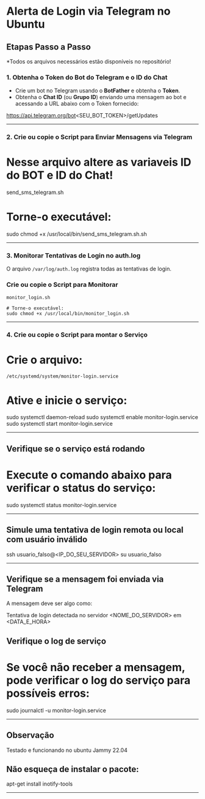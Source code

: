 # Alerta de Login via Telegram no Ubuntu

## Etapas Passo a Passo

*Todos os arquivos necessários estão disponíveis no repositório!

### 1. Obtenha o Token do Bot do Telegram e o ID do Chat
- Crie um bot no Telegram usando o **BotFather** e obtenha o **Token**.
- Obtenha o **Chat ID** (ou **Grupo ID**) enviando uma mensagem ao bot e acessando a URL abaixo com o Token fornecido:

https://api.telegram.org/bot<SEU_BOT_TOKEN>/getUpdates

---

### 2. Crie ou copie o Script para Enviar Mensagens via Telegram
# Nesse arquivo altere as variaveis ID do BOT e ID do Chat!
  send_sms_telegram.sh

  # Torne-o executável:
  sudo chmod +x /usr/local/bin/send_sms_telegram.sh.sh

---

### 3. Monitorar Tentativas de Login no auth.log
O arquivo `/var/log/auth.log` registra todas as tentativas de login. 

### Crie ou copie o Script para Monitorar
    monitor_login.sh  

    # Torne-o executável:
    sudo chmod +x /usr/local/bin/monitor_login.sh

---

### 4. Crie ou copie o Script para montar o  Serviço
  # Crie o arquivo:
  `/etc/systemd/system/monitor-login.service`

  # Ative e inicie o serviço:
  sudo systemctl daemon-reload 
  sudo systemctl enable monitor-login.service 
  sudo systemctl start monitor-login.service

---

## Verifique se o serviço está rodando
  # Execute o comando abaixo para verificar o status do serviço:

  sudo systemctl status monitor-login.service

---

## Simule uma tentativa de login remota ou local com usuário inválido
  ssh usuario_falso@<IP_DO_SEU_SERVIDOR>
  su usuario_falso

---

## Verifique se a mensagem foi enviada via Telegram

  A mensagem deve ser algo como:

  Tentativa de login detectada no servidor <NOME_DO_SERVIDOR> em <DATA_E_HORA>

## Verifique o log de serviço
  # Se você não receber a mensagem, pode verificar o log do serviço para possíveis erros:
  sudo journalctl -u monitor-login.service

  ---

## Observação
  Testado e funcionando no ubuntu Jammy 22.04

## Não esqueça de instalar o pacote:
  apt-get install inotify-tools

  ---
